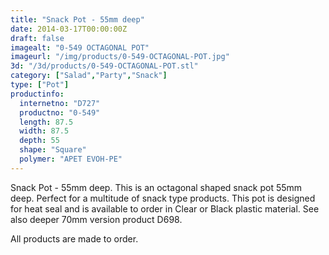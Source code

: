 ```yaml
---
title: "Snack Pot - 55mm deep"
date: 2014-03-17T00:00:00Z
draft: false
imagealt: "0-549 OCTAGONAL POT"
imageurl: "/img/products/0-549-OCTAGONAL-POT.jpg"
3d: "/3d/products/0-549-OCTAGONAL-POT.stl"
category: ["Salad","Party","Snack"]
type: ["Pot"]
productinfo:
  internetno: "D727"
  productno: "0-549"
  length: 87.5
  width: 87.5
  depth: 55
  shape: "Square"
  polymer: "APET EVOH-PE"
---
```

Snack Pot - 55mm deep. This is an octagonal shaped snack pot 55mm deep. Perfect for a multitude of snack type products. This pot is designed for heat seal and is available to order in Clear or Black plastic material. See also deeper 70mm version product D698.

All products are made to order.